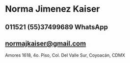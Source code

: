 # Norma Jimenez Kaiser
## 011521 (55)37499689 WhatsApp
## normajkaiser@gmail.com

Amores 1618, 4o. Piso, Col. Del Valle Sur, Coyoacán, CDMX

